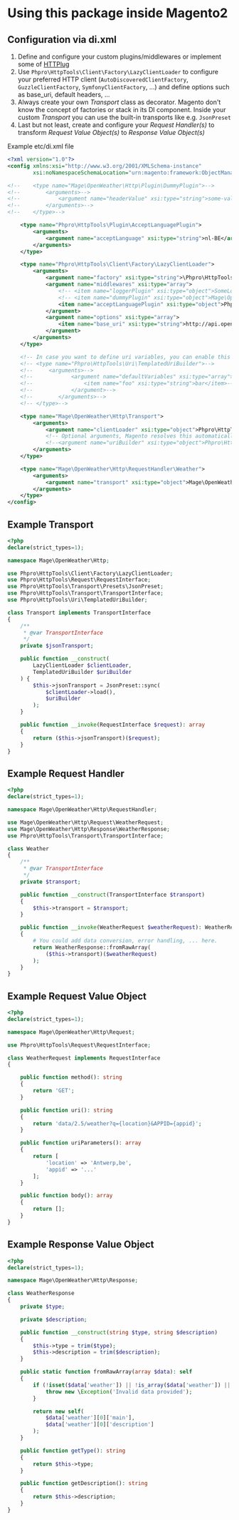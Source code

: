# Using this package inside Magento2

## Configuration via di.xml
1. Define and configure your custom plugins/middlewares or implement some of [HTTPlug](http://docs.php-http.org/en/latest/plugins/)
2. Use `Phpro\HttpTools\Client\Factory\LazyClientLoader` to configure your preferred HTTP client (`AutoDiscoveredClientFactory`, `GuzzleClientFactory`, `SymfonyClientFactory`, ...) and define options such as base_uri, default headers, ...
3. Always create your own _Transport_ class as decorator. Magento don't know the concept of factories or stack in its DI component. Inside your custom _Transport_ you can use the built-in transports like e.g. `JsonPreset`
4. Last but not least, create and configure your _Request Handler(s)_ to transform _Request Value Object(s)_ to _Response Value Object(s)_

Example etc/di.xml file
```xml
<?xml version="1.0"?>
<config xmlns:xsi="http://www.w3.org/2001/XMLSchema-instance"
        xsi:noNamespaceSchemaLocation="urn:magento:framework:ObjectManager/etc/config.xsd">

<!--    <type name="Mage\OpenWeather\Http\Plugin\DummyPlugin">-->
<!--        <arguments>-->
<!--            <argument name="headerValue" xsi:type="string">some-value-for-header</argument>-->
<!--        </arguments>-->
<!--    </type>-->

    <type name="Phpro\HttpTools\Plugin\AcceptLanguagePlugin">
        <arguments>
            <argument name="acceptLanguage" xsi:type="string">nl-BE</argument>
        </arguments>
    </type>

    <type name="Phpro\HttpTools\Client\Factory\LazyClientLoader">
        <arguments>
            <argument name="factory" xsi:type="string">\Phpro\HttpTools\Client\Factory\SymfonyClientFactory</argument>
            <argument name="middlewares" xsi:type="array">
                <!-- <item name="loggerPlugin" xsi:type="object">SomeLoggerPlugin</item>  -->
                <!-- <item name="dummyPlugin" xsi:type="object">Mage\OpenWeather\Http\Plugin\DummyPlugin</item> -->
                <item name="acceptLanguagePlugin" xsi:type="object">Phpro\HttpTools\Plugin\AcceptLanguagePlugin</item>
            </argument>
            <argument name="options" xsi:type="array">
                <item name="base_uri" xsi:type="string">http://api.openweathermap.org</item>
            </argument>
        </arguments>
    </type>

    <!-- In case you want to define uri variables, you can enable this type and add it as explicit dependency to your transport -->
    <!-- <type name="Phpro\HttpTools\Uri\TemplatedUriBuilder">-->
    <!--     <arguments>-->
    <!--            <argument name="defaultVariables" xsi:type="array">-->
    <!--                <item name="foo" xsi:type="string">bar</item>-->
    <!--            </argument>-->
    <!--        </arguments>-->
    <!-- </type>-->

    <type name="Mage\OpenWeather\Http\Transport">
        <arguments>
            <argument name="clientLoader" xsi:type="object">Phpro\HttpTools\Client\Factory\LazyClientLoader</argument>
            <!-- Optional arguments, Magento resolves this automatically. Also check type Phpro\HttpTools\Uri\TemplatedUriBuilder above. -->
            <!--<argument name="uriBuilder" xsi:type="object">Phpro\HttpTools\Uri\TemplatedUriBuilder</argument>-->
        </arguments>
    </type>

    <type name="Mage\OpenWeather\Http\RequestHandler\Weather">
        <arguments>
            <argument name="transport" xsi:type="object">Mage\OpenWeather\Http\Transport</argument>
        </arguments>
    </type>
</config>
```

## Example Transport

```php
<?php
declare(strict_types=1);

namespace Mage\OpenWeather\Http;

use Phpro\HttpTools\Client\Factory\LazyClientLoader;
use Phpro\HttpTools\Request\RequestInterface;
use Phpro\HttpTools\Transport\Presets\JsonPreset;
use Phpro\HttpTools\Transport\TransportInterface;
use Phpro\HttpTools\Uri\TemplatedUriBuilder;

class Transport implements TransportInterface
{
    /**
     * @var TransportInterface
     */
    private $jsonTransport;

    public function __construct(
        LazyClientLoader $clientLoader,
        TemplatedUriBuilder $uriBuilder
    ) {
        $this->jsonTransport = JsonPreset::sync(
            $clientLoader->load(),
            $uriBuilder
        );
    }

    public function __invoke(RequestInterface $request): array
    {
        return ($this->jsonTransport)($request);
    }
}
```

## Example Request Handler
```php
<?php
declare(strict_types=1);

namespace Mage\OpenWeather\Http\RequestHandler;

use Mage\OpenWeather\Http\Request\WeatherRequest;
use Mage\OpenWeather\Http\Response\WeatherResponse;
use Phpro\HttpTools\Transport\TransportInterface;

class Weather
{
    /**
     * @var TransportInterface
     */
    private $transport;

    public function __construct(TransportInterface $transport)
    {
        $this->transport = $transport;
    }

    public function __invoke(WeatherRequest $weatherRequest): WeatherResponse
    {
        # You could add data conversion, error handling, ... here. 
        return WeatherResponse::fromRawArray(
            ($this->transport)($weatherRequest)
        );
    }
}
```

## Example Request Value Object
```php
<?php
declare(strict_types=1);

namespace Mage\OpenWeather\Http\Request;

use Phpro\HttpTools\Request\RequestInterface;

class WeatherRequest implements RequestInterface
{

    public function method(): string
    {
        return 'GET';
    }

    public function uri(): string
    {
        return 'data/2.5/weather?q={location}&APPID={appid}';
    }

    public function uriParameters(): array
    {
        return [
            'location' => 'Antwerp,be',
            'appid' => '...'
        ];
    }

    public function body(): array
    {
        return [];
    }
}
```

## Example Response Value Object
```php
<?php
declare(strict_types=1);

namespace Mage\OpenWeather\Http\Response;

class WeatherResponse
{
    private $type;

    private $description;

    public function __construct(string $type, string $description)
    {
        $this->type = trim($type);
        $this->description = trim($description);
    }

    public static function fromRawArray(array $data): self
    {
        if (!isset($data['weather']) || !is_array($data['weather']) || !isset($data['weather'][0]['main'])) {
            throw new \Exception('Invalid data provided');
        }

        return new self(
            $data['weather'][0]['main'],
            $data['weather'][0]['description']
        );
    }

    public function getType(): string
    {
        return $this->type;
    }

    public function getDescription(): string
    {
        return $this->description;
    }
}
```
